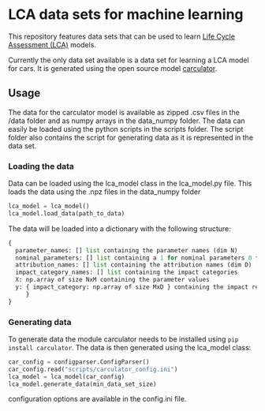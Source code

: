 # LCA data sets for machine learning

This repository features data sets that can be used to learn [Life Cycle Assessment (LCA)](https://en.wikipedia.org/wiki/Life-cycle_assessment) models.

Currently the only data set available is a data set for learning a LCA model for cars. It is generated using the open source model [carculator](https://github.com/romainsacchi/carculator).

## Usage
The data for the carculator model is available as zipped .csv files in the /data folder and as numpy arrays in the data_numpy folder. The data can easily be loaded using the python scripts in the scripts folder.
The script folder also contains the script for generating data as it is represented in the data set.

### Loading the data
Data can be loaded using the lca_model class in the lca_model.py file. This loads the data using the .npz files in the data_numpy folder
```python
lca_model = lca_model()
lca_model.load_data(path_to_data)
```
The data will be loaded into a dictionary with the following structure:
```python
{ 
  parameter_names: [] list containing the parameter names (dim N)
  nominal_parameters: [] list containing a 1 for nominal parameters 0 for numerical parameters
  attribution_names: [] list containing the attribution names (dim D)
  impact_category_names: [] list containing the impact categories
  X: np.array of size NxM containing the parameter values
  y: { impact_category: np.array of size MxD } containing the impact results for the corresponding impact category
     }
}
```
### Generating data
To generate data the module carculator needs to be installed using `pip install carculator`.
The data is then generated using the lca_model class:

```python        
car_config = configparser.ConfigParser()
car_config.read("scripts/carculator_config.ini")   
lca_model = lca_model(car_config)
lca_model.generate_data(min_data_set_size)
```

configuration options are available in the config.ini file.
